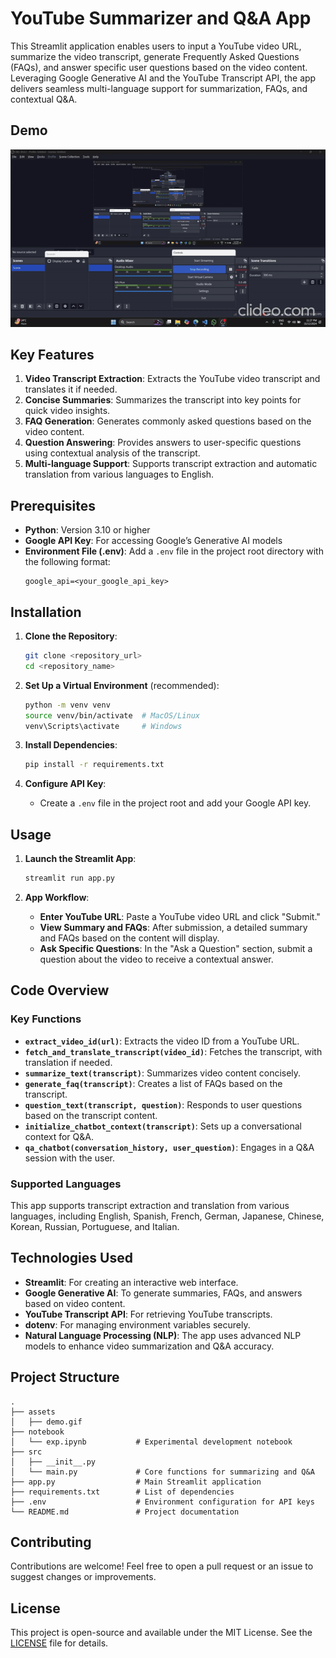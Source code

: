 # YouTube Summarizer and Q&A App

This Streamlit application enables users to input a YouTube video URL, summarize the video transcript, generate Frequently Asked Questions (FAQs), and answer specific user questions based on the video content. Leveraging Google Generative AI and the YouTube Transcript API, the app delivers seamless multi-language support for summarization, FAQs, and contextual Q&A.

## Demo

![App Demo](assets/demo.gif)

## Key Features

1. **Video Transcript Extraction**: Extracts the YouTube video transcript and translates it if needed.
2. **Concise Summaries**: Summarizes the transcript into key points for quick video insights.
3. **FAQ Generation**: Generates commonly asked questions based on the video content.
4. **Question Answering**: Provides answers to user-specific questions using contextual analysis of the transcript.
5. **Multi-language Support**: Supports transcript extraction and automatic translation from various languages to English.

## Prerequisites

- **Python**: Version 3.10 or higher
- **Google API Key**: For accessing Google’s Generative AI models
- **Environment File (.env)**: Add a `.env` file in the project root directory with the following format:
    ```plaintext
    google_api=<your_google_api_key>
    ```

## Installation

1. **Clone the Repository**:
    ```bash
    git clone <repository_url>
    cd <repository_name>
    ```

2. **Set Up a Virtual Environment** (recommended):
    ```bash
    python -m venv venv
    source venv/bin/activate  # MacOS/Linux
    venv\Scripts\activate     # Windows
    ```

3. **Install Dependencies**:
    ```bash
    pip install -r requirements.txt
    ```

4. **Configure API Key**:
    - Create a `.env` file in the project root and add your Google API key.

## Usage

1. **Launch the Streamlit App**:
    ```bash
    streamlit run app.py
    ```

2. **App Workflow**:
    - **Enter YouTube URL**: Paste a YouTube video URL and click "Submit."
    - **View Summary and FAQs**: After submission, a detailed summary and FAQs based on the content will display.
    - **Ask Specific Questions**: In the "Ask a Question" section, submit a question about the video to receive a contextual answer.

## Code Overview

### Key Functions

- **`extract_video_id(url)`**: Extracts the video ID from a YouTube URL.
- **`fetch_and_translate_transcript(video_id)`**: Fetches the transcript, with translation if needed.
- **`summarize_text(transcript)`**: Summarizes video content concisely.
- **`generate_faq(transcript)`**: Creates a list of FAQs based on the transcript.
- **`question_text(transcript, question)`**: Responds to user questions based on the transcript content.
- **`initialize_chatbot_context(transcript)`**: Sets up a conversational context for Q&A.
- **`qa_chatbot(conversation_history, user_question)`**: Engages in a Q&A session with the user.

### Supported Languages

This app supports transcript extraction and translation from various languages, including English, Spanish, French, German, Japanese, Chinese, Korean, Russian, Portuguese, and Italian.

## Technologies Used

- **Streamlit**: For creating an interactive web interface.
- **Google Generative AI**: To generate summaries, FAQs, and answers based on video content.
- **YouTube Transcript API**: For retrieving YouTube transcripts.
- **dotenv**: For managing environment variables securely.
- **Natural Language Processing (NLP)**: The app uses advanced NLP models to enhance video summarization and Q&A accuracy.

## Project Structure

```plaintext
.
├── assets
│   ├── demo.gif
├── notebook
│   └── exp.ipynb           # Experimental development notebook
├── src
│   ├── __init__.py
│   └── main.py             # Core functions for summarizing and Q&A
├── app.py                  # Main Streamlit application
├── requirements.txt        # List of dependencies
├── .env                    # Environment configuration for API keys
└── README.md               # Project documentation
```

## Contributing

Contributions are welcome! Feel free to open a pull request or an issue to suggest changes or improvements.

## License

This project is open-source and available under the MIT License. See the [LICENSE](LICENSE) file for details.